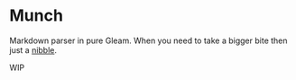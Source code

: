 # Munch

<!-- [![Package Version](https://img.shields.io/hexpm/v/munch)](https://hex.pm/packages/munch) -->
<!-- [![Hex Docs](https://img.shields.io/badge/hex-docs-ffaff3)](https://hexdocs.pm/munch/) -->

Markdown parser in pure Gleam. When you need to take a bigger bite then just a [nibble](https://github.com/hayleigh-dot-dev/gleam-nibble).

WIP

<!-- ## Quick start

```sh
gleam run   # Run the project
gleam test  # Run the tests
gleam shell # Run an Erlang shell
``` -->

<!-- ## Installation

If available on Hex this package can be added to your Gleam project:

```sh
gleam add munch
```

and its documentation can be found at <https://hexdocs.pm/munch>. -->
